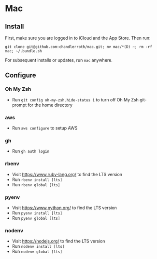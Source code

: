 # Mac

## Install

First, make sure you are logged in to iCloud and the App Store. Then run:

`git clone git@github.com:chandlerroth/mac.git; mv mac/*(D) ~; rm -rf mac; ~/.bundle.sh`

For subsequent installs or updates, run `mac` anywhere.

## Configure

### Oh My Zsh

- Run `git config oh-my-zsh.hide-status 1` to turn off Oh My Zsh git-prompt for the home directory

### aws

- Run `aws configure` to setup AWS

### gh

- Run `gh auth login`

### rbenv

- Visit https://www.ruby-lang.org/ to find the LTS version
- Run `rbenv install [lts]`
- Run `rbenv global [lts]`

### pyenv

- Visit https://www.python.org/ to find the LTS version
- Run `pyenv install [lts]`
- Run `pyenv global [lts]`

### nodenv

- Visit https://nodejs.org/ to find the LTS version
- Run `nodenv install [lts]`
- Run `nodenv global [lts]`

### 
